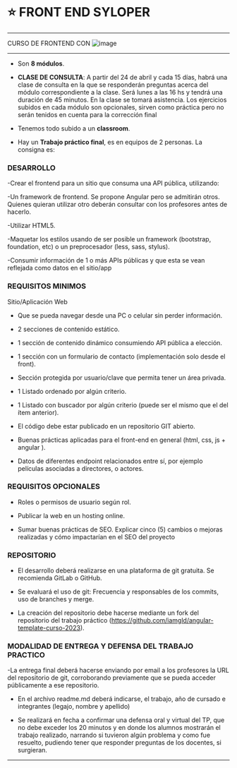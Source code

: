 # :star: FRONT END SYLOPER

---


CURSO DE FRONTEND CON ![image](https://user-images.githubusercontent.com/72580574/232621721-bb6cd3d0-269e-4cc5-b059-1765d729958c.png)

---

- Son **8 módulos**.

- **CLASE DE CONSULTA**: A partir del 24 de abril y cada 15 días, habrá una clase de consulta en la que se responderán preguntas acerca del módulo correspondiente a la clase. Será lunes a las 16 hs y tendrá una duración de 45 minutos. En la clase se tomará asistencia.
Los ejercicios subidos en cada módulo son opcionales, sirven como práctica pero no serán tenidos en cuenta para la corrección final

- Tenemos todo subido a un **classroom**.

- Hay un **Trabajo práctico final**, es en equipos de 2 personas. La consigna es:


### DESARROLLO

-Crear el frontend para un sitio que consuma una API pública, utilizando:

-Un framework de frontend. Se propone Angular pero se admitirán otros. Quienes quieran utilizar otro deberán consultar con los profesores antes de hacerlo.

-Utilizar HTML5.

-Maquetar los estilos usando de ser posible un framework (bootstrap, foundation, etc) o un preprocesador (less, sass, stylus).

-Consumir información de 1 o más APIs públicas y que esta se vean reflejada como datos en el sitio/app


### REQUISITOS MINIMOS

Sitio/Aplicación Web

- Que se pueda navegar desde una PC o celular sin perder información.

- 2 secciones de contenido estático.

- 1 sección de contenido dinámico consumiendo API pública a elección.

- 1 sección con un formulario de contacto (implementación solo desde el front).

- Sección protegida por usuario/clave que permita tener un área privada.

- 1 Listado ordenado por algún criterio.

- 1 Listado con buscador por algún criterio (puede ser el mismo que el del ítem anterior).

- El código debe estar publicado en un repositorio GIT abierto.

- Buenas prácticas aplicadas para el front-end en general (html, css, js + angular ).

- Datos de diferentes endpoint relacionados entre sí, por ejemplo películas asociadas a directores, o actores.

### REQUISITOS OPCIONALES

- Roles o permisos de usuario según rol.

- Publicar la web en un hosting online.

- Sumar buenas prácticas de SEO. Explicar cinco (5) cambios o mejoras realizadas y cómo impactarían en el SEO del proyecto


### REPOSITORIO

- El desarrollo deberá realizarse en una plataforma de git gratuita. Se recomienda GitLab o GitHub.

- Se evaluará el uso de git: Frecuencia y responsables de los commits, uso de branches y merge.

- La creación del repositorio debe hacerse mediante un fork del repositorio del trabajo práctico (https://github.com/iamgld/angular-template-curso-2023).


### MODALIDAD DE ENTREGA Y DEFENSA DEL TRABAJO PRACTICO

-La entrega final deberá hacerse enviando por email a los profesores la URL del repositorio de git, corroborando previamente que se pueda acceder públicamente a ese repositorio.

- En el archivo readme.md deberá indicarse, el trabajo, año de cursado e integrantes (legajo, nombre y apellido)

- Se realizará en fecha a confirmar una defensa oral y virtual del TP, que no debe exceder los 20 minutos y en donde los alumnos mostrarán el trabajo realizado, narrando si tuvieron algún problema y como fue resuelto, pudiendo tener que responder preguntas de los docentes, si surgieran.


---
